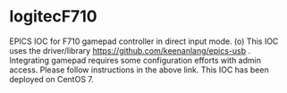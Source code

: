 # logitecF710
EPICS IOC for F710 gamepad controller in direct input mode. (o)
This IOC uses the driver/library https://github.com/keenanlang/epics-usb .
Integrating gamepad requires some configuration efforts with admin access. Please follow instructions in the above link.
This IOC has been deployed on CentOS 7.
